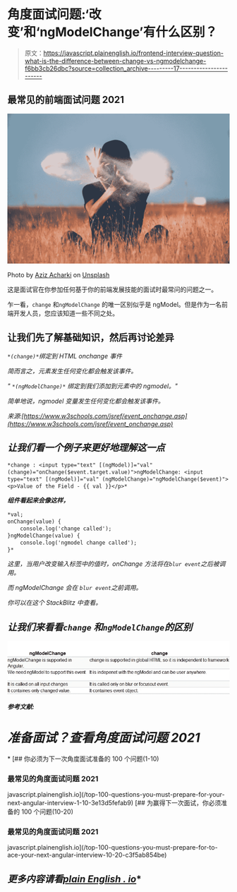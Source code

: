 # 角度面试问题:‘改变’和‘ngModelChange’有什么区别？

> 原文：<https://javascript.plainenglish.io/frontend-interview-question-what-is-the-difference-between-change-vs-ngmodelchange-f6bb3cb26dbc?source=collection_archive---------17----------------------->

## 最常见的前端面试问题 2021

![](img/f1dee65065a9efa878078abf664f8dd0.png)

Photo by [Aziz Acharki](https://unsplash.com/@acharki95?utm_source=medium&utm_medium=referral) on [Unsplash](https://unsplash.com?utm_source=medium&utm_medium=referral)

这是面试官在你参加任何基于你的前端发展技能的面试时最常问的问题之一。

乍一看，`change` 和`ngModelChange` 的唯一区别似乎是 ngModel。但是作为一名前端开发人员，您应该知道一些不同之处。

## 让我们先了解基础知识，然后再讨论差异

*`*(change)*`*绑定到 HTML onchange 事件**

*简而言之，元素发生任何变化都会触发该事件。*

**"* `*(ngModelChange)*` *绑定到我们添加到元素中的 ngmodel。"**

*简单地说，ngmodel 变量发生任何变化都会触发该事件。*

*来源:[https://www.w3schools.com/jsref/event_onchange.asp](https://www.w3schools.com/jsref/event_onchange.asp)*

## ***让我们看一个例子来更好地理解这一点***

```
*change : <input type="text" [(ngModel)]="val" (change)="onChange($event.target.value)">ngModelChange: <input type="text" [(ngModel)]="val" (ngModelChange)="ngModelChange($event)"><p>Value of the Field - {{ val }}</p>*
```

***组件看起来会像这样，***

```
*val;
onChange(value) {
    console.log('change called');
}ngModelChange(value) {
    console.log('ngmodel change called');
}*
```

*这里，当用户改变输入标签中的值时，onChange 方法将在`blur event`之后被调用。*

*而 ngModelChange 会在 `blur event`之前调用。*

*你可以在这个 StackBlitz 中查看。*

## *让我们来看看`change` 和`ngModelChange`的区别*

*![](img/1aaf68f7d829841bf76a5023eda236ff.png)*

***参考文献:***

# *准备面试？查看角度面试问题 2021*

*[](/top-100-questions-you-must-prepare-for-your-next-angular-interview-1-10-3e13d5fefab9) [## 你必须为下一次角度面试准备的 100 个问题(1-10)

### 最常见的角度面试问题 2021

javascript.plainenglish.io](/top-100-questions-you-must-prepare-for-your-next-angular-interview-1-10-3e13d5fefab9) [](/top-100-questions-you-must-prepare-for-to-ace-your-next-angular-interview-10-20-c3f5ab854be) [## 为赢得下一次面试，你必须准备的 100 个问题(10-20)

### 最常见的角度面试问题 2021

javascript.plainenglish.io](/top-100-questions-you-must-prepare-for-to-ace-your-next-angular-interview-10-20-c3f5ab854be) 

## *更多内容请看*[*plain English . io*](http://plainenglish.io/)*